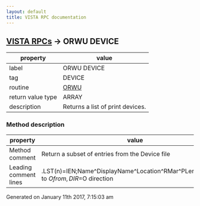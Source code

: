 ```yaml
---
layout: default
title: VISTA RPC documentation
---
```




## [VISTA RPCs](TableOfContent.md) &#8594; ORWU DEVICE 

 property | value 
--- | --- 
 label | ORWU DEVICE
 tag | DEVICE
 routine | [ORWU](http://code.osehra.org/dox/Routine_ORWU_source.html)
 return value type | ARRAY
 description | Returns a list of print devices.


### Method description

 property | value 
--- | --- 
 Method comment | Return a subset of entries from the Device file
 Leading comment lines | .LST(n)=IEN;Name^DisplayName^Location^RMar^PLen,FROM=text to $O from, DIR=$O direction




 Generated on January 11th 2017, 7:15:03 am